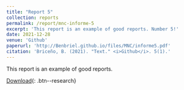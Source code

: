 ```yaml
---
title: "Report 5"
collection: reports
permalink: /report/mnc-informe-5
excerpt: 'This report is an example of good reports. Number 5!'
date: 2021-12-28
venue: 'Github'
paperurl: 'http://Benbriel.github.io/files/MNC/informe5.pdf'
citation: 'Briceño, B. (2021). "Text." <i>Github</i>. 5(1).'
---
```

This report is an example of good reports.

[Download](/files/MNC/informe5.pdf){: .btn--research}
